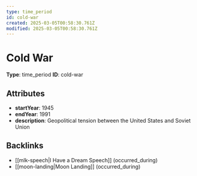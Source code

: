 ```yaml
---
type: time_period
id: cold-war
created: 2025-03-05T00:58:30.761Z
modified: 2025-03-05T00:58:30.761Z
---
```


# Cold War

**Type**: time_period
**ID**: cold-war

## Attributes

- **startYear**: 1945
- **endYear**: 1991
- **description**: Geopolitical tension between the United States and Soviet Union

## Backlinks

- [[mlk-speech|I Have a Dream Speech]] (occurred_during)
- [[moon-landing|Moon Landing]] (occurred_during)

